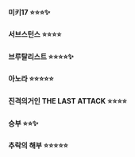 #### **미키17** :star::star::star::sparkles:

#### **서브스턴스** :star::star::star::star:

#### **브루탈리스트** :star::star::star::star::sparkles:

#### **아노라** :star::star::star::star::star:

#### **진격의거인 THE LAST ATTACK** :star::star::star::star:

#### **승부** :star::star::sparkles:

#### **추락의 해부** :star::star::star::star::star:
